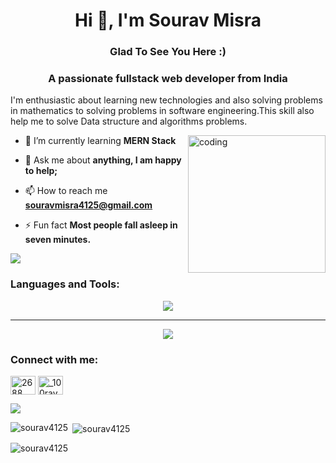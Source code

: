 <h1 align="center">Hi 👋, I'm Sourav Misra</h1>
<h3 align="center">Glad To See You Here :)</h3>
<h3 align="center">A passionate fullstack web developer from India</h3>
<p>I'm enthusiastic about learning new technologies and also solving problems in mathematics to solving problems in software engineering.This skill also help me to solve Data structure and algorithms problems.</p>

<img align="right" alt="coding" widht="1400px" height="220px" src="https://camo.githubusercontent.com/8bf6f6d78abc81fcf9c49f10649423e73ea44bc248e83aaae8759d401c829a84/68747470733a2f2f70687973696373677572756b756c2e66696c65732e776f726470726573732e636f6d2f323031392f30322f6368617261637465722d312e676966"> 

- 🌱 I’m currently learning **MERN Stack**

- 💬 Ask me about **anything, I am happy to help;**

- 📫 How to reach me **souravmisra4125@gmail.com**

- ⚡ Fun fact **Most people fall asleep in seven minutes.**

<p ><img src="https://visitcount.itsvg.in/api?id=sourav4125&icon=5&color=6"></p>

<h3 align="left">Languages and Tools:</h3>
<p align="center">
<a href="https://skillicons.dev">
<img src="https://skillicons.dev/icons?i=expressjs,mongodb,mysql,firebase,redux,regex,postman,netlify,vercel" /></a>
</p>
<hr></hr>
<p align="center">
  <a href="https://skillicons.dev">
<img src="https://skillicons.dev/icons?i=html,css,bootstrap,js,react,nodejs" /></a>

</p>


<h3 align="left">Connect with me:</h3>
<p align="left">
  <a href="https://discord.gg/2688" target="blank"><img align="center" src="https://raw.githubusercontent.com/rahuldkjain/github-profile-readme-generator/master/src/images/icons/Social/discord.svg" alt="2688" height="30" width="40" /></a>
<a href="https://instagram.com/_100rav_misra" target="blank"><img align="center" src="https://raw.githubusercontent.com/rahuldkjain/github-profile-readme-generator/master/src/images/icons/Social/instagram.svg" alt="_100rav_misra" height="30" width="40" />
  </a>
</p>

<p><img src="https://github-profile-trophy.vercel.app/?username=sourav4125&theme=dracula&no-frame=false&no-bg=true&margin-w=4"></p>

<p><img align="left" src="https://github-readme-stats.vercel.app/api/top-langs?username=sourav4125&show_icons=true&locale=en&layout=compact&theme=jolly" alt="sourav4125" />
</p>
<p>&nbsp;<img align="center" src="https://github-readme-stats.vercel.app/api?username=sourav4125&show_icons=true&locale=en&theme=jolly" alt="sourav4125" /></p>

<p><img align="center" src="https://github-readme-streak-stats.herokuapp.com/?user=sourav4125&theme=jolly" alt="sourav4125" /></p>
<!-- <img src="https://www.codewars.com/users/Sourav%20Misra/badges/small"> -->

